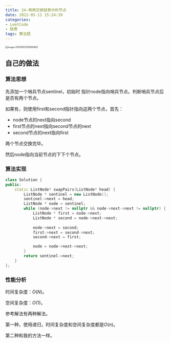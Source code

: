 ```yaml
---
title: 24-两两交换链表中的节点
date: 2022-05-11 15:24:39
categories: 
- LeetCode
- 链表
tags: 算法题
---
```




<img src="https://crayon-1302863897.cos.ap-beijing.myqcloud.com/image/image-20210502135928402.png" alt="image-20210502135928402" style="zoom:50%;" />



## 自己的做法

### 算法思想

先添加一个哨兵节点sentinel，初始时 指针node指向哨兵节点。判断哨兵节点后是否有两个节点。

如果有，则使用first和second指针指向这两个节点，首先：

- node节点的next指向second
- first节点的next指向second节点的next
- second节点的next指向first

两个节点交换完毕。

然后node指向当前节点的下下个节点。



### 算法实现

```c++
class Solution {
public:
    static ListNode* swapPairs(ListNode* head) {
        ListNode * sentinel = new ListNode();
        sentinel->next = head;
        ListNode * node = sentinel;
        while (node->next != nullptr && node->next->next != nullptr) {
            ListNode * first = node->next;
            ListNode * second = node->next->next;
            
            node->next = second;
            first->next = second->next;
            second->next = first;

            node = node->next->next;
        }
        return sentinel->next;
    }
};
```



### 性能分析

时间复杂度：$O(N)$。

空间复杂度：$O(1)$。



参考解法有两种解法。

第一种，使用递归，时间复杂度和空间复杂度都是$O(n)$。

第二种和我的方法一样。



































